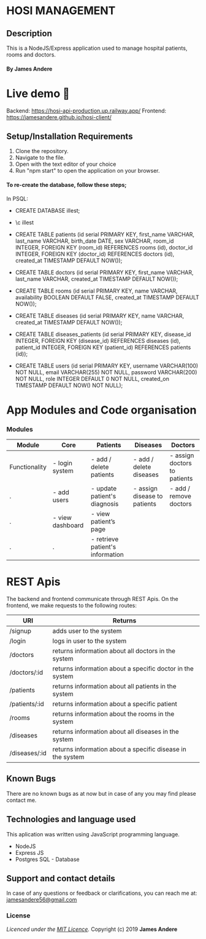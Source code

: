 # HOSI MANAGEMENT

## Description

This is a NodeJS/Express application used to manage hospital patients, rooms and doctors.

#### By **James Andere**

# Live demo :rocket:

Backend: https://hosi-api-production.up.railway.app/
Frontend: https://jamesandere.github.io/hosi-client/

## Setup/Installation Requirements

1. Clone the repository.
2. Navigate to the file.
3. Open with the text editor of your choice
4. Run "npm start" to open the application on your browser.

#### To re-create the database, follow these steps;

In PSQL:

- CREATE DATABASE illest;
- \c illest
- CREATE TABLE patients (id serial PRIMARY KEY, first_name VARCHAR, last_name VARCHAR, birth_date DATE, sex VARCHAR, room_id INTEGER, FOREIGN KEY (room_id) REFERENCES rooms (id), doctor_id INTEGER, FOREIGN KEY (doctor_id) REFERENCES doctors (id), created_at TIMESTAMP DEFAULT NOW());
- CREATE TABLE doctors (id serial PRIMARY KEY, first_name VARCHAR, last_name VARCHAR, created_at TIMESTAMP DEFAULT NOW());
- CREATE TABLE rooms (id serial PRIMARY KEY, name VARCHAR, availability BOOLEAN DEFAULT FALSE, created_at TIMESTAMP DEFAULT NOW());
- CREATE TABLE diseases (id serial PRIMARY KEY, name VARCHAR, created_at TIMESTAMP DEFAULT NOW());

- CREATE TABLE diseases_patients (id serial PRIMARY KEY, disease_id INTEGER, FOREIGN KEY (disease_id) REFERENCES diseases (id), patient_id INTEGER, FOREIGN KEY (patient_id) REFERENCES patients (id));
- CREATE TABLE users (id serial PRIMARY KEY, username VARCHAR(100) NOT NULL, email VARCHAR(255) NOT NULL, password VARCHAR(200) NOT NULL, role INTEGER DEFAULT 0 NOT NULL, created_on TIMESTAMP DEFAULT NOW() NOT NULL);

# App Modules and Code organisation

### Modules

| Module        | Core             | Patients                         | Diseases                     | Doctors                      |
| ------------- | ---------------- | -------------------------------- | ---------------------------- | ---------------------------- |
| Functionality | - login system   | - add / delete patients          | - add / delete diseases      | - assign doctors to patients |
| .             | - add users      | - update patient's diagnosis     | - assign disease to patients | - add / remove doctors       |
| .             | - view dashboard | - view patient’s page            |
| .             | .                | - retrieve patient's information |

# REST Apis

The backend and frontend communicate through REST Apis. On the frontend, we make requests to the following routes:

| URI           | Returns                                                    |
| ------------- | ---------------------------------------------------------- |
| /signup       | adds user to the system                                    |
| /login        | logs in user to the system                                 |
| /doctors      | returns information about all doctors in the system        |
| /doctors/:id  | returns information about a specific doctor in the system  |
| /patients     | returns information about all patients in the system       |
| /patients/:id | returns information about a specific patient               |
| /rooms        | returns information about the rooms in the system          |
| /diseases     | returns information about all diseases in the system       |
| /diseases/:id | returns information about a specific disease in the system |

## Known Bugs

There are no known bugs as at now but in case of any you may find please contact me.

## Technologies and language used

This aplication was written using JavaScript programming language.

- NodeJS
- Express JS
- Postgres SQL - Database

## Support and contact details

In case of any questions or feedback or clarifications, you can reach me at:
jamesandere56@gmail.com

### License

_Licenced under the [MIT Licence](LICENCE)._
Copyright (c) 2019 **James Andere**
